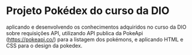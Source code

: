 # Projeto Pokédex do curso da DIO

aplicando e desenvolvendo os conhecimentos adquiridos no curso da DIO sobre requisições API, utilizando API publica da PokeApi (https://pokeapi.co/) para a listagem dos pokémons, e aplicando HTML e CSS para o design da pokedex.
